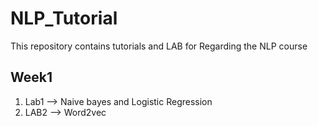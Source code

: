 # NLP_Tutorial
This repository contains tutorials and LAB for Regarding the NLP course
## Week1
1. Lab1 --> Naive bayes and Logistic Regression
2. LAB2 --> Word2vec
